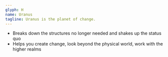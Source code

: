 ```yaml
---
glyph: H
name: Uranus
tagline: Uranus is the planet of change.
---
```


* Breaks down the structures no longer needed and shakes up the status quo
* Helps you create change, look beyond the physical world, work with the higher realms